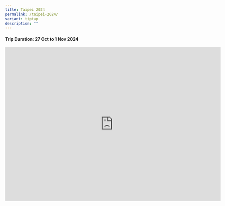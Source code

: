 ```yaml
---
title: Taipei 2024
permalink: /taipei-2024/
variant: tiptap
description: ""
---
```

<h4>Trip Duration: 27 Oct to 1 Nov 2024</h4>
<p></p>
<div class="iframe-wrapper">
<iframe height="500" width="700" allowfullscreen="true" frameborder="0" src="https://docs.google.com/presentation/d/e/2PACX-1vT_cGctz8cIadd7CccVBmBgRnVeXuugK4BOS-1iLAkVz1812FX5VADIoMDDBRjkDEGK_R5Xm7rf_nzd/embed?start=true&amp;loop=true&amp;delayms=5000"></iframe>
</div>
<p></p>
